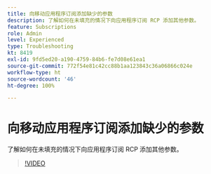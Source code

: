 ```yaml
---
title: 向移动应用程序订阅添加缺少的参数
description: 了解如何在未填充的情况下向应用程序订阅 RCP 添加其他参数。
feature: Subscriptions
role: Admin
level: Experienced
type: Troubleshooting
kt: 8419
exl-id: 9fd5ed20-a190-4759-84b6-fe7d08e61ea1
source-git-commit: 772f54e81c42cc88b1aa123843c36a06866c024e
workflow-type: ht
source-wordcount: '46'
ht-degree: 100%

---
```


# 向移动应用程序订阅添加缺少的参数

了解如何在未填充的情况下向应用程序订阅 RCP 添加其他参数。

>[!VIDEO](https://video.tv.adobe.com/v/335950?quality=12)
